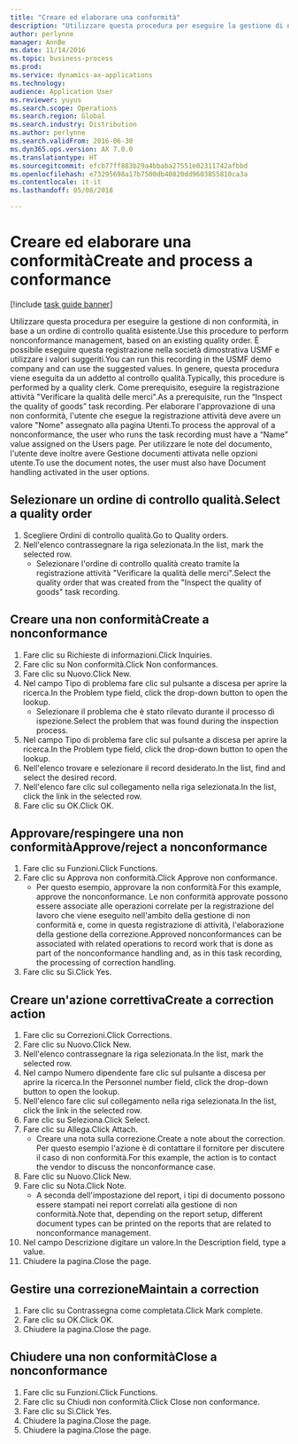 ```yaml
---
title: "Creare ed elaborare una conformità"
description: "Utilizzare questa procedura per eseguire la gestione di non conformità, in base a un ordine di controllo qualità esistente."
author: perlynne
manager: AnnBe
ms.date: 11/14/2016
ms.topic: business-process
ms.prod: 
ms.service: dynamics-ax-applications
ms.technology: 
audience: Application User
ms.reviewer: yuyus
ms.search.scope: Operations
ms.search.region: Global
ms.search.industry: Distribution
ms.author: perlynne
ms.search.validFrom: 2016-06-30
ms.dyn365.ops.version: AX 7.0.0
ms.translationtype: HT
ms.sourcegitcommit: efcb77ff883b29a4bbaba27551e02311742afbbd
ms.openlocfilehash: e73295698a17b7500db40820dd9603855810ca3a
ms.contentlocale: it-it
ms.lasthandoff: 05/08/2018

---
```

# <a name="create-and-process-a-conformance"></a><span data-ttu-id="1a2bd-103">Creare ed elaborare una conformità</span><span class="sxs-lookup"><span data-stu-id="1a2bd-103">Create and process a conformance</span></span>

[!include [task guide banner](../../includes/task-guide-banner.md)]

<span data-ttu-id="1a2bd-104">Utilizzare questa procedura per eseguire la gestione di non conformità, in base a un ordine di controllo qualità esistente.</span><span class="sxs-lookup"><span data-stu-id="1a2bd-104">Use this procedure to perform nonconformance management, based on an existing quality order.</span></span> <span data-ttu-id="1a2bd-105">È possibile eseguire questa registrazione nella società dimostrativa USMF e utilizzare i valori suggeriti.</span><span class="sxs-lookup"><span data-stu-id="1a2bd-105">You can run this recording in the USMF demo company and can use the suggested values.</span></span> <span data-ttu-id="1a2bd-106">In genere, questa procedura viene eseguita da un addetto al controllo qualità.</span><span class="sxs-lookup"><span data-stu-id="1a2bd-106">Typically, this procedure is performed by a quality clerk.</span></span>  <span data-ttu-id="1a2bd-107">Come prerequisito, eseguire la registrazione attività "Verificare la qualità delle merci".</span><span class="sxs-lookup"><span data-stu-id="1a2bd-107">As a prerequisite, run the “Inspect the quality of goods” task recording.</span></span> <span data-ttu-id="1a2bd-108">Per elaborare l'approvazione di una non conformità, l'utente che esegue la registrazione attività deve avere un valore "Nome" assegnato alla pagina Utenti.</span><span class="sxs-lookup"><span data-stu-id="1a2bd-108">To process the approval of a nonconformance, the user who runs the task recording must have a “Name” value assigned on the Users page.</span></span> <span data-ttu-id="1a2bd-109">Per utilizzare le note del documento, l'utente deve inoltre avere Gestione documenti attivata nelle opzioni utente.</span><span class="sxs-lookup"><span data-stu-id="1a2bd-109">To use the document notes, the user must also have Document handling activated in the user options.</span></span>


## <a name="select-a-quality-order"></a><span data-ttu-id="1a2bd-110">Selezionare un ordine di controllo qualità.</span><span class="sxs-lookup"><span data-stu-id="1a2bd-110">Select a quality order</span></span>
1. <span data-ttu-id="1a2bd-111">Scegliere Ordini di controllo qualità.</span><span class="sxs-lookup"><span data-stu-id="1a2bd-111">Go to Quality orders.</span></span>
2. <span data-ttu-id="1a2bd-112">Nell'elenco contrassegnare la riga selezionata.</span><span class="sxs-lookup"><span data-stu-id="1a2bd-112">In the list, mark the selected row.</span></span>
    * <span data-ttu-id="1a2bd-113">Selezionare l'ordine di controllo qualità creato tramite la registrazione attività "Verificare la qualità delle merci".</span><span class="sxs-lookup"><span data-stu-id="1a2bd-113">Select the quality order that was created from the "Inspect the quality of goods" task recording.</span></span>  

## <a name="create-a-nonconformance"></a><span data-ttu-id="1a2bd-114">Creare una non conformità</span><span class="sxs-lookup"><span data-stu-id="1a2bd-114">Create a nonconformance</span></span>
1. <span data-ttu-id="1a2bd-115">Fare clic su Richieste di informazioni.</span><span class="sxs-lookup"><span data-stu-id="1a2bd-115">Click Inquiries.</span></span>
2. <span data-ttu-id="1a2bd-116">Fare clic su Non conformità.</span><span class="sxs-lookup"><span data-stu-id="1a2bd-116">Click Non conformances.</span></span>
3. <span data-ttu-id="1a2bd-117">Fare clic su Nuovo.</span><span class="sxs-lookup"><span data-stu-id="1a2bd-117">Click New.</span></span>
4. <span data-ttu-id="1a2bd-118">Nel campo Tipo di problema fare clic sul pulsante a discesa per aprire la ricerca.</span><span class="sxs-lookup"><span data-stu-id="1a2bd-118">In the Problem type field, click the drop-down button to open the lookup.</span></span>
    * <span data-ttu-id="1a2bd-119">Selezionare il problema che è stato rilevato durante il processo di ispezione.</span><span class="sxs-lookup"><span data-stu-id="1a2bd-119">Select the problem that was found during the inspection process.</span></span>  
5. <span data-ttu-id="1a2bd-120">Nel campo Tipo di problema fare clic sul pulsante a discesa per aprire la ricerca.</span><span class="sxs-lookup"><span data-stu-id="1a2bd-120">In the Problem type field, click the drop-down button to open the lookup.</span></span>
6. <span data-ttu-id="1a2bd-121">Nell'elenco trovare e selezionare il record desiderato.</span><span class="sxs-lookup"><span data-stu-id="1a2bd-121">In the list, find and select the desired record.</span></span>
7. <span data-ttu-id="1a2bd-122">Nell'elenco fare clic sul collegamento nella riga selezionata.</span><span class="sxs-lookup"><span data-stu-id="1a2bd-122">In the list, click the link in the selected row.</span></span>
8. <span data-ttu-id="1a2bd-123">Fare clic su OK.</span><span class="sxs-lookup"><span data-stu-id="1a2bd-123">Click OK.</span></span>

## <a name="approvereject-a-nonconformance"></a><span data-ttu-id="1a2bd-124">Approvare/respingere una non conformità</span><span class="sxs-lookup"><span data-stu-id="1a2bd-124">Approve/reject a nonconformance</span></span>
1. <span data-ttu-id="1a2bd-125">Fare clic su Funzioni.</span><span class="sxs-lookup"><span data-stu-id="1a2bd-125">Click Functions.</span></span>
2. <span data-ttu-id="1a2bd-126">Fare clic su Approva non conformità.</span><span class="sxs-lookup"><span data-stu-id="1a2bd-126">Click Approve non conformance.</span></span>
    * <span data-ttu-id="1a2bd-127">Per questo esempio, approvare la non conformità.</span><span class="sxs-lookup"><span data-stu-id="1a2bd-127">For this example, approve the nonconformance.</span></span> <span data-ttu-id="1a2bd-128">Le non conformità approvate possono essere associate alle operazioni correlate per la registrazione del lavoro che viene eseguito nell'ambito della gestione di non conformità e, come in questa registrazione di attività, l'elaborazione della gestione della correzione.</span><span class="sxs-lookup"><span data-stu-id="1a2bd-128">Approved nonconformances can be associated with related operations to record work that is done as part of the nonconformance handling and, as in this task recording, the processing of correction handling.</span></span>  
3. <span data-ttu-id="1a2bd-129">Fare clic su Sì.</span><span class="sxs-lookup"><span data-stu-id="1a2bd-129">Click Yes.</span></span>

## <a name="create-a-correction-action"></a><span data-ttu-id="1a2bd-130">Creare un'azione correttiva</span><span class="sxs-lookup"><span data-stu-id="1a2bd-130">Create a correction action</span></span>
1. <span data-ttu-id="1a2bd-131">Fare clic su Correzioni.</span><span class="sxs-lookup"><span data-stu-id="1a2bd-131">Click Corrections.</span></span>
2. <span data-ttu-id="1a2bd-132">Fare clic su Nuovo.</span><span class="sxs-lookup"><span data-stu-id="1a2bd-132">Click New.</span></span>
3. <span data-ttu-id="1a2bd-133">Nell'elenco contrassegnare la riga selezionata.</span><span class="sxs-lookup"><span data-stu-id="1a2bd-133">In the list, mark the selected row.</span></span>
4. <span data-ttu-id="1a2bd-134">Nel campo Numero dipendente fare clic sul pulsante a discesa per aprire la ricerca.</span><span class="sxs-lookup"><span data-stu-id="1a2bd-134">In the Personnel number field, click the drop-down button to open the lookup.</span></span>
5. <span data-ttu-id="1a2bd-135">Nell'elenco fare clic sul collegamento nella riga selezionata.</span><span class="sxs-lookup"><span data-stu-id="1a2bd-135">In the list, click the link in the selected row.</span></span>
6. <span data-ttu-id="1a2bd-136">Fare clic su Seleziona.</span><span class="sxs-lookup"><span data-stu-id="1a2bd-136">Click Select.</span></span>
7. <span data-ttu-id="1a2bd-137">Fare clic su Allega.</span><span class="sxs-lookup"><span data-stu-id="1a2bd-137">Click Attach.</span></span>
    * <span data-ttu-id="1a2bd-138">Creare una nota sulla correzione.</span><span class="sxs-lookup"><span data-stu-id="1a2bd-138">Create a note about the correction.</span></span> <span data-ttu-id="1a2bd-139">Per questo esempio l'azione è di contattare il fornitore per discutere il caso di non conformità.</span><span class="sxs-lookup"><span data-stu-id="1a2bd-139">For this example, the action is to contact the vendor to discuss the nonconformance case.</span></span>  
8. <span data-ttu-id="1a2bd-140">Fare clic su Nuovo.</span><span class="sxs-lookup"><span data-stu-id="1a2bd-140">Click New.</span></span>
9. <span data-ttu-id="1a2bd-141">Fare clic su Nota.</span><span class="sxs-lookup"><span data-stu-id="1a2bd-141">Click Note.</span></span>
    * <span data-ttu-id="1a2bd-142">A seconda dell'impostazione del report, i tipi di documento possono essere stampati nei report correlati alla gestione di non conformità.</span><span class="sxs-lookup"><span data-stu-id="1a2bd-142">Note that, depending on the report setup, different document types can be printed on the reports that are related to nonconformance management.</span></span>  
10. <span data-ttu-id="1a2bd-143">Nel campo Descrizione digitare un valore.</span><span class="sxs-lookup"><span data-stu-id="1a2bd-143">In the Description field, type a value.</span></span>
11. <span data-ttu-id="1a2bd-144">Chiudere la pagina.</span><span class="sxs-lookup"><span data-stu-id="1a2bd-144">Close the page.</span></span>

## <a name="maintain-a-correction"></a><span data-ttu-id="1a2bd-145">Gestire una correzione</span><span class="sxs-lookup"><span data-stu-id="1a2bd-145">Maintain a correction</span></span>
1. <span data-ttu-id="1a2bd-146">Fare clic su Contrassegna come completata.</span><span class="sxs-lookup"><span data-stu-id="1a2bd-146">Click Mark complete.</span></span>
2. <span data-ttu-id="1a2bd-147">Fare clic su OK.</span><span class="sxs-lookup"><span data-stu-id="1a2bd-147">Click OK.</span></span>
3. <span data-ttu-id="1a2bd-148">Chiudere la pagina.</span><span class="sxs-lookup"><span data-stu-id="1a2bd-148">Close the page.</span></span>

## <a name="close-a-nonconformance"></a><span data-ttu-id="1a2bd-149">Chiudere una non conformità</span><span class="sxs-lookup"><span data-stu-id="1a2bd-149">Close a nonconformance</span></span>
1. <span data-ttu-id="1a2bd-150">Fare clic su Funzioni.</span><span class="sxs-lookup"><span data-stu-id="1a2bd-150">Click Functions.</span></span>
2. <span data-ttu-id="1a2bd-151">Fare clic su Chiudi non conformità.</span><span class="sxs-lookup"><span data-stu-id="1a2bd-151">Click Close non conformance.</span></span>
3. <span data-ttu-id="1a2bd-152">Fare clic su Sì.</span><span class="sxs-lookup"><span data-stu-id="1a2bd-152">Click Yes.</span></span>
4. <span data-ttu-id="1a2bd-153">Chiudere la pagina.</span><span class="sxs-lookup"><span data-stu-id="1a2bd-153">Close the page.</span></span>
5. <span data-ttu-id="1a2bd-154">Chiudere la pagina.</span><span class="sxs-lookup"><span data-stu-id="1a2bd-154">Close the page.</span></span>

